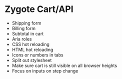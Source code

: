 # Zygote Cart/API

- Shipping form
- Billing form
- Subtotal in cart
- Aria roles
- CSS hot reloading
- HTML hot reloading
- Icons or numbers in tabs
- Split out stylesheet
- Make sure cart is still visible on all browser heights
- Focus on inputs on step change
